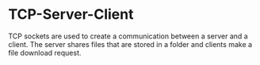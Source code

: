 # TCP-Server-Client
TCP sockets are used to create a communication between a server and a client. The server shares files that are stored in a folder and clients make a file download request.
